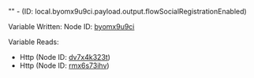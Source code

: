 "" - (ID: local.byomx9u9ci.payload.output.flowSocialRegistrationEnabled)

Variable Written:
Node ID: [byomx9u9ci](../nodes/byomx9u9ci.md)

Variable Reads:
* Http (Node ID: [dv7x4k323t](../nodes/dv7x4k323t.md))
* Http (Node ID: [rmx6s73ihv](../nodes/rmx6s73ihv.md))
